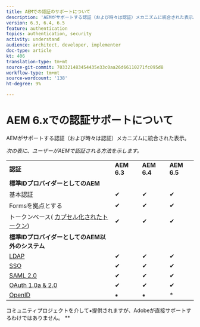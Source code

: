 ```yaml
---
title: AEMでの認証のサポートについて
description: 'AEMがサポートする認証（および時々は認証）メカニズムに統合された表示。 '
version: 6.3, 6.4, 6.5
feature: authentication
topics: authentication, security
activity: understand
audience: architect, developer, implementer
doc-type: article
kt: 406
translation-type: tm+mt
source-git-commit: 703321483454435e33c0aa26d66110271fc095d8
workflow-type: tm+mt
source-wordcount: '138'
ht-degree: 9%

---
```



# AEM 6.xでの認証サポートについて

AEMがサポートする認証（および時々は認証）メカニズムに統合された表示。

*次の表に、ユーザーがAEMで認証される方法を示します。*

<table>
    <tbody>
        <tr>
            <td><strong>認証</strong></td>
            <td><strong>AEM 6.3</strong></td>
            <td><strong>AEM 6.4</strong></td>
            <td><strong>AEM 6.5</strong></td>
        </tr>
        <tr>
            <td><strong>標準IDプロバイダーとしてのAEM</strong></td>
            <td></td>
            <td></td>
            <td></td>
        </tr>
        <tr>
            <td>基本認証</td>
            <td>✔</td>
            <td>✔</td>
            <td>✔</td>
        </tr>
        <tr>
            <td>Formsを拠点とする</td>
            <td>✔</td>
            <td>✔</td>
            <td>✔</td>
        </tr>
        <tr>
            <td>トークンベース( <a href="https://docs.adobe.com/content/help/en/experience-manager-65/administering/security/encapsulated-token.html" target="_blank">カプセル化されたトークン</a>)</td>
            <td>✔</td>
            <td>✔</td>
            <td>✔</td>
        </tr>
        <tr>
            <td><strong>標準IDプロバイダーとしてのAEM以外のシステム</strong></td>
            <td></td>
            <td></td>
            <td></td>
            <tr>
                <td><a href="https://docs.adobe.com/content/help/en/experience-manager-65/administering/security/ldap-config.html" target="_blank">LDAP</a></td>
                <td>✔</td>
                <td>✔</td>
                <td>✔</td>
            </tr>
            <tr>
                <td><a href="https://docs.adobe.com/content/help/en/experience-manager-65/deploying/configuring/single-sign-on.html" target="_blank">SSO</a></td>
                <td>✔</td>
                <td>✔</td>
                <td>✔</td>
            </tr>
            <tr>
                <td><a href="https://docs.adobe.com/content/help/en/experience-manager-65/administering/security/saml-2-0-authenticationhandler.html" target="_blank">SAML 2.0</a></td>
                <td>✔</td>
                <td>✔</td>
                <td>✔</td>
            </tr>
            <tr>
                <td><a href="https://helpx.adobe.com/jp/experience-manager/kt/eseminars/gems/aem-oauth-server-functionality-in-aem.html" target="_blank">OAuth 1.0a &amp; 2.0</a></td>
                <td>✔</td>
                <td>✔</td>
                <td>✔</td>
            </tr>
            <tr>
                <td><a href="https://sling.apache.org/documentation/the-sling-engine/authentication/authentication-authenticationhandler/openid-authenticationhandler.html" target="_blank">OpenID</a></td>
                <td>⁕</td>
                <td>⁕</td>
                <td>*</td>
            </tr>
    </tbody>
</table>

コミュニティプロジェクトを介して⁕提供されますが、Adobeが直接サポートするわけではありません。 **
